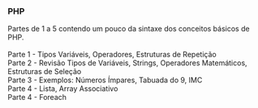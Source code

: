 ### PHP
Partes de 1 a 5 contendo um pouco da sintaxe dos conceitos básicos de PHP.<br/>
<br/>
Parte 1 - Tipos Variáveis, Operadores, Estruturas de Repetição <br/>
Parte 2 - Revisão Tipos de Variáveis, Strings, Operadores Matemáticos, Estruturas de Seleção <br/>
Parte 3 - Exemplos: Números Ímpares, Tabuada do 9, IMC <br/>
Parte 4 - Lista, Array Associativo <br/>
Parte 4 - Foreach <br/>